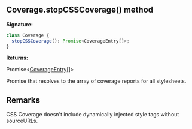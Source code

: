 ## Coverage.stopCSSCoverage() method

**Signature:**

```typescript
class Coverage {
  stopCSSCoverage(): Promise<CoverageEntry[]>;
}
```

**Returns:**

Promise&lt;[CoverageEntry](./puppeteer.coverageentry.md)\[\]&gt;

Promise that resolves to the array of coverage reports for all stylesheets.

## Remarks

CSS Coverage doesn't include dynamically injected style tags without sourceURLs.
